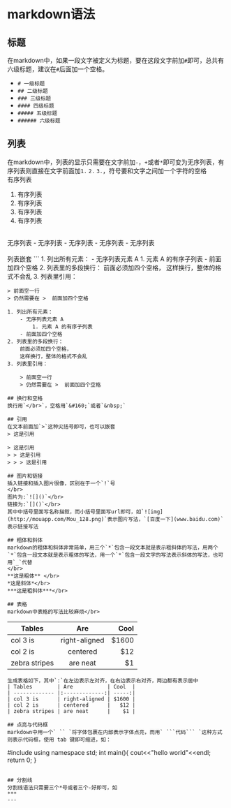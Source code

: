 # markdown语法

## 标题
在markdown中，如果一段文字被定义为标题，要在这段文字前加`#`即可，总共有六级标题，建议在`#`后面加一个空格。
* `# 一级标题`
* `## 二级标题`
* `### 三级标题`
* `#### 四级标题`
* `##### 五级标题`
* `###### 六级标题`

## 列表
在markdown中，列表的显示只需要在文字前加`-`，`+`或者`*`即可变为无序列表，有序列表则直接在文字前面加`1.` `2.` `3.`，符号要和文字之间加一个字符的空格</br>
有序列表
1. 有序列表
2. 有序列表
3. 有序列表
4. 有序列表
</br>
无序列表
- 无序列表
- 无序列表
- 无序列表
- 无序列表
</br>
</br>
列表嵌套
```
1. 列出所有元素：
    - 无序列表元素 A
        1. 元素 A 的有序子列表
    - 前面加四个空格
2. 列表里的多段换行：
    前面必须加四个空格，
    这样换行，整体的格式不会乱
3. 列表里引用：

    > 前面空一行
    > 仍然需要在 >  前面加四个空格
```
1. 列出所有元素：
    - 无序列表元素 A
        1. 元素 A 的有序子列表
    - 前面加四个空格
2. 列表里的多段换行：
    前面必须加四个空格，
    这样换行，整体的格式不会乱
3. 列表里引用：

    > 前面空一行
    > 仍然需要在 >  前面加四个空格

## 换行和空格
换行用`</br>`，空格用`&#160;`或者`&nbsp;`

## 引用
在文本前面加`>`这种尖括号即可，也可以嵌套
> 这是引用

> 这是引用
> > 这是引用
> > > 这是引用

## 图片和链接
插入链接和插入图片很像，区别在于一个`!`号
</br>
图片为:`![]()`</br>
链接为:`[]()`</br>
其中中括号里面写名称描叙，而小括号里面写url即可，如`![img](http://mouapp.com/Mou_128.png)`表示图片写法，`[百度一下](www.baidu.com)`表示链接写法

## 粗体和斜体
markdown的粗体和斜体非常简单，用三个`*`包含一段文本就是表示粗斜体的写法，用两个`*`包含一段文本就是表示粗体的写法，用一个`*`包含一段文字的写法表示斜体的写法，也可用`_`代替
</br>
**这是粗体** </br>
*这是斜体*</br>
***这是粗斜体***</br>

## 表格
markdown中表格的写法比较麻烦</br>
```
| Tables        | Are           | Cool  |
| ------------- |:-------------:| -----:|
| col 3 is      | right-aligned | $1600 |
| col 2 is      | centered      |   $12 |
| zebra stripes | are neat      |    $1 |
```
生成表格如下，其中`:`在左边表示左对齐，在右边表示右对齐，两边都有表示居中
| Tables        | Are           | Cool  |
| ------------- |:-------------:| -----:|
| col 3 is      | right-aligned | $1600 |
| col 2 is      | centered      |   $12 |
| zebra stripes | are neat      |    $1 |

## 点亮与代码框
markdown中用一个` `` `将字体包裹在内部表示字体点亮，而用` ```代码``` `这种方式则表示代码框，使用 tab 键即可缩进，如：
```
#include <iostream>
using namespace std;
int main(){
    cout<<"hello world"<<endl;
    return 0;
}
```

## 分割线
分割线语法只需要三个*号或者三个-好即可，如
***
---
